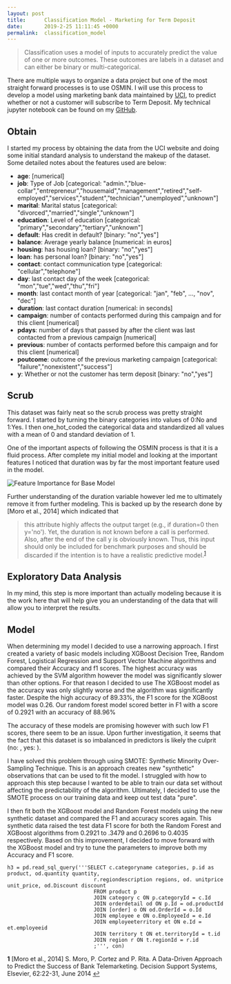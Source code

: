 ```yaml
---
layout: post
title:      Classification Model - Marketing for Term Deposit
date:       2019-2-25 11:11:45 +0000
permalink:  classification_model
---
```


> Classification uses a model of inputs to accurately predict the value of one or more outcomes. These outcomes are labels in a dataset and can either be binary or multi-categorical. 


There are multiple ways to organize a data project but one of the most straight forward processes is to use OSMIN. I will use this process to develop a model using marketing bank data maintained by [UCI](//archive.ics.uci.edu/ml/datasets/bank+marketing#), to predict whether or not a customer will subscribe to Term Deposit. My technical jupyter notebook can be found on my [GitHub](). 

## Obtain
I started my process by obtaining the data from the UCI website and doing some initial standard analysis to understand the makeup of the dataset. Some detailed notes about the features used are below:

* **age**: [numerical]
* **job**: Type of Job [categorical: "admin.","blue-collar","entrepreneur","housemaid","management","retired","self-employed","services","student","technician","unemployed","unknown"]
* **marital**: Marital status [categorical: "divorced","married","single","unknown"]
* **education**: Level of education [categorical: "primary","secondary","tertiary","unknown"]
* **default**: Has credit in default? [binary: "no","yes"]
* **balance**: Average yearly balance [numerical: in euros]
* **housing**: has housing loan? [binary: "no","yes"]
* **loan**: has personal loan? [binary: "no","yes"]
* **contact**: contact communication type [categorical: "cellular","telephone"]
* **day**: last contact day of the week [categorical: "mon","tue","wed","thu","fri"]
* **month**: last contact month of year [categorical: "jan", "feb", ..., "nov", "dec"]
* **duration**: last contact duration [numerical: in seconds]
* **campaign**: number of contacts performed during this campaign and for this client [numerical]
* **pdays**: number of days that passed by after the client was last contacted from a previous campaign [numerical]
* **previous**: number of contacts performed before this campaign and for this client [numerical]
* **poutcome**: outcome of the previous marketing campaign [categorical: "failure","nonexistent","success"]
* **y**: Whether or not the customer has term deposit [binary: "no","yes"]


## Scrub

This dataset was fairly neat so the scrub process was pretty straight forward. I started by turning the binary categories into values of 0:No and 1:Yes. I then one_hot_coded the categorical data and standardized all values with a mean of 0 and standard deviation of 1. 

One of the important aspects of following the OSMIN process is that it is a fluid process. After complete my initial model and looking at the important features I noticed that duration was by far the most important feature used in the model. 

![Feature Importance for Base Model](img/model1_feature_importance.png)

Further understanding of the duration variable however led me to ultimately remove it from further modeling. This is backed up by the research done by [Moro et al., 2014] which indicated that 

>this attribute highly affects the output target (e.g., if duration=0 then y='no'). Yet, the duration is not known before a call is performed. Also, after the end of the call y is obviously known. Thus, this input should only be included for benchmark purposes and should be discarded if the intention is to have a realistic predictive model.<sup id="a1">[1](#f1)</sup>

## Exploratory Data Analysis

In my mind, this step is more important than actually modeling because it is the work here that will help give you an understanding of the data that will allow you to interpret the results. 

## Model

When determining my model I decided to use a narrowing approach. I first created a variety of basic models including XGBoost Decision Tree, Random Forest, Logistical Regression and Support Vector Machine algorithms and compared their Accuracy and f1 scores. The highest accuracy was achieved by the SVM algorithm however the model was significantly slower than other options. For that reason I decided to use The XGBoost model as the accuracy was only slightly worse and the algorithm was significantly faster. Despite the high accuracy of 89.33%, the F1 score for the XGBoost model was 0.26. Our random forest model scored better in F1 with a score of 0.2921 with an accuracy of 88.96%

The accuracy of these models are promising however with such low F1 scores, there seem to be an issue. Upon further investigation, it seems that the fact that this dataset is so imbalanced in predictors is likely the culprit (no: , yes: ). 

I have solved this problem through using SMOTE: Synthetic Minority Over-Sampling Technique. This is an approach creates new "synthetic" observations that can be used to fit the model. I struggled with how to approach this step because I wanted to be able to train our data set without affecting the predictability of the algorithm. Ultimately, I decided to use the SMOTE process on our training data and keep out test data "pure". 

I then fit both the XGBoost model and Random Forest models using the new synthetic dataset and compared the F1 and accuracy scores again. This synthetic data raised the test data F1 score for both the Random Forest and XGBoost algorithms from 0.2921 to .3479 and 0.2696 to 0.4035 respectively. Based on this improvement, I decided to move forward with the XGBoost model and try to tune the parameters to improve both my Accuracy and F1 score. 









~~~
h3 = pd.read_sql_query('''SELECT c.categoryname categories, p.id as product, od.quantity quantity,
                            r.regiondescription regions, od. unitprice unit_price, od.Discount discount
                            FROM product p 
                            JOIN category c ON p.categoryId = c.Id
                            JOIN orderdetail od ON p.Id = od.productId
                            JOIN [order] o ON od.OrderId = o.Id
                            JOIN employee e ON o.EmployeeId = e.Id
                            JOIN employeeterritory et ON e.Id = et.employeeid
                            JOIN territory t ON et.territoryId = t.id
                            JOIN region r ON t.regionId = r.id
                            ;''', con)
~~~


<b id="f1">1</b> [Moro et al., 2014] S. Moro, P. Cortez and P. Rita. A Data-Driven Approach to Predict the Success of Bank Telemarketing. Decision Support Systems, Elsevier, 62:22-31, June 2014 [↩](#a1)
